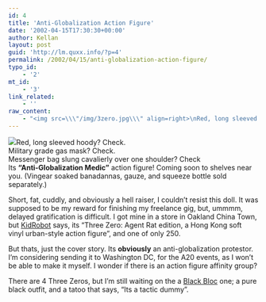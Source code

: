```yaml
---
id: 4
title: 'Anti-Globalization Action Figure'
date: '2002-04-15T17:30:30+00:00'
author: Kellan
layout: post
guid: 'http://lm.quxx.info/?p=4'
permalink: /2002/04/15/anti-globalization-action-figure/
typo_id:
    - '2'
mt_id:
    - '3'
link_related:
    - ''
raw_content:
    - "<img src=\\\"/img/3zero.jpg\\\" align=right>\nRed, long sleeved hoody?  Check.<br>\nMilitary grade gas mask?  Check.  <br>\nMessenger bag slung cavalierly over one shoulder?  Check<br>\nIts <b>\\\"Anti-Globalization Medic\\\"</b> action figure!   Coming soon to shelves near you.  (Vingear soaked banadannas, gauze, and\nsqueeze bottle sold separately.)\n<p>\nShort, fat, cuddly, and obviously a hell raiser, I couldn\\'t resist this doll.  It was supposed to be my reward\nfor finishing my freelance gig, but, ummmm, delayed gratification is difficult.  I got mine in a store in Oakland China Town,\nbut <a href=\\\"http://www.kidrobot.com\\\">KidRobot</a> says, its \\\"Three Zero:  Agent Rat edition, a Hong Kong soft vinyl urban-style\naction figure\\\", and one of only 250.\n<p>\nBut thats, just the cover story.  Its <b>obviously</b> an anti-globalization protestor.  I\\'m considering sending it to Washington DC, for\nthe A20 events, as I won\\'t be able to make it myself.  I wonder if there is an action figure affinity group?\n<p>\nThere are 4 Three Zeros, but I\\'m still waiting on the a <a href=\\\"http://www.infoshop.org/blackbloc.html\\\">Black Bloc</a> one; a pure black outfit, and a tatoo that says, \\\"Its a tactic dummy\\\"."
---
```


![](/img/3zero.jpg)Red, long sleeved hoody? Check.  
Military grade gas mask? Check.   
Messenger bag slung cavalierly over one shoulder? Check  
Its **“Anti-Globalization Medic”** action figure! Coming soon to shelves near you. (Vingear soaked banadannas, gauze, and squeeze bottle sold separately.)

Short, fat, cuddly, and obviously a hell raiser, I couldn’t resist this doll. It was supposed to be my reward for finishing my freelance gig, but, ummmm, delayed gratification is difficult. I got mine in a store in Oakland China Town, but [KidRobot](http://www.kidrobot.com) says, its “Three Zero: Agent Rat edition, a Hong Kong soft vinyl urban-style action figure”, and one of only 250.

But thats, just the cover story. Its **obviously** an anti-globalization protestor. I’m considering sending it to Washington DC, for the A20 events, as I won’t be able to make it myself. I wonder if there is an action figure affinity group?

There are 4 Three Zeros, but I’m still waiting on the a [Black Bloc](http://www.infoshop.org/blackbloc.html) one; a pure black outfit, and a tatoo that says, “Its a tactic dummy”.